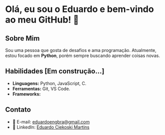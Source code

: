 # Olá, eu sou o Eduardo e bem-vindo ao meu GitHub! 👋

## Sobre Mim
Sou uma pessoa que gosta de desafios e ama programação. Atualmente, estou focado em **Python**, porém sempre buscando aprender coisas novas.

## Habilidades [Em construção...]
- **Linguagens:** Python, JavaScript, C.
- **Ferramentas:** Git, VS Code.
- **Frameworks:** 
  
## Contato
- 📧 E-mail: [eduardoengbra@gmail.com](mailto:eduardoengbra@gmail.com)
- 💼 LinkedIn: [Eduardo Ciekoski Martins](https://www.linkedin.com/in/eduardo-ciekoski-martins-247906343/)
